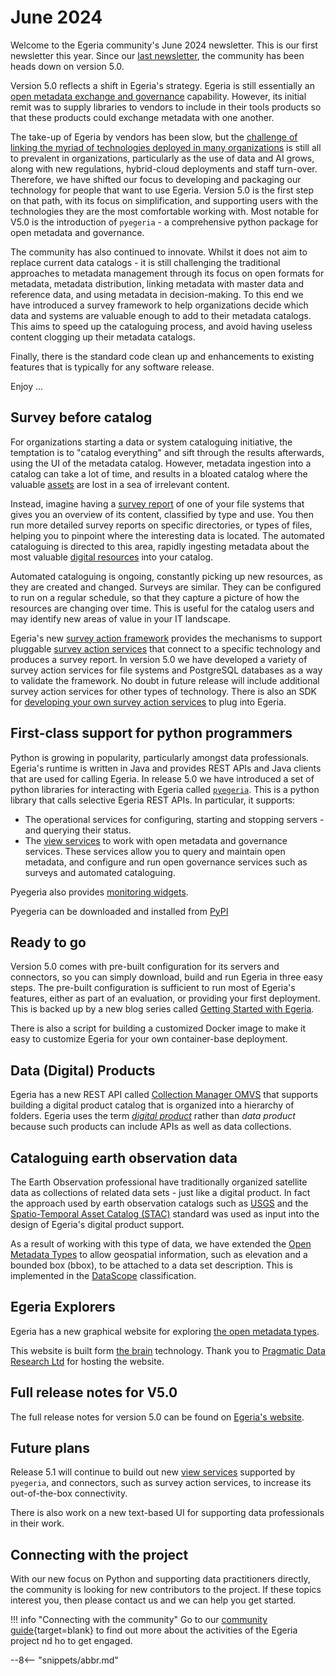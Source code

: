 <!-- SPDX-License-Identifier: CC-BY-4.0 -->
<!-- Copyright Contributors to the Egeria project. -->

# June 2024

Welcome to the Egeria community's June 2024 newsletter.  This is our first newsletter this year.  Since our [last newsletter](/release-notes/august-2023), the community has been heads down on version 5.0.  

Version 5.0 reflects a shift in Egeria's strategy.  Egeria is still essentially an [open metadata exchange and governance](/introduction/overview) capability.  However, its initial remit was to supply libraries to vendors to include in their tools products so that these products could exchange metadata with one another.  

The take-up of Egeria by vendors has been slow, but the [challenge of linking the myriad of technologies deployed in many organizations](/introduction/challenge) is still all to prevalent in organizations, particularly as the use of data and AI grows, along with new regulations, hybrid-cloud deployments and staff turn-over.   Therefore, we have shifted our focus to developing and packaging our technology for people that want to use Egeria.  Version 5.0 is the first step on that path, with its focus on simplification, and supporting users with the technologies they are the most comfortable working with.  Most notable for V5.0 is the introduction of `pyegeria` - a comprehensive python package for open metadata and governance.

The community has also continued to innovate.  Whilst it does not aim to replace current data catalogs - it is still challenging the traditional approaches to metadata management through its focus on open formats for metadata, metadata distribution, linking metadata with master data and reference data, and using metadata in decision-making. To this end we have introduced a survey framework to help organizations decide which data and systems are valuable enough to add to their metadata catalogs.  This aims to speed up the cataloguing process, and avoid having useless content clogging up their metadata catalogs.

Finally, there is the standard code clean up and enhancements to existing features that is typically for any software release.

Enjoy ...

## Survey before catalog

For organizations starting a data or system cataloguing initiative, the temptation is to "catalog everything" and sift through the results afterwards, using the UI of the metadata catalog.  However, metadata ingestion into a catalog can take a lot of time, and results in a bloated catalog where the valuable [assets](/concepts/asset) are lost in a sea of irrelevant content.

Instead, imagine having a [survey report](/concepts/survey-report) of one of your file systems that gives you an overview of its content, classified by type and use.  You then run more detailed survey reports on specific directories, or types of files, helping you to pinpoint where the interesting data is located.  The automated cataloguing is directed to this area, rapidly ingesting metadata about the most valuable [digital resources](/concepts/resource) into your catalog.

Automated cataloguing is ongoing, constantly picking up new resources, as they are created and changed.  Surveys are similar.  They can be configured to run on a regular schedule, so that they capture a picture of how the resources are changing over time.  This is useful for the catalog users and may identify new areas of value in your IT landscape.

Egeria's new [survey action framework](/frameworks/saf/overview) provides the mechanisms to support pluggable [survey action services](/concepts/survey-action-service) that connect to a specific technology and produces a survey report.  In version 5.0 we have developed a variety of survey action services for file systems and PostgreSQL databases as a way to validate the framework.  No doubt in future release will include additional survey action services for other types of technology.  There is also an SDK for [developing your own survey action services](/guides/developer/survey-action-services/overview) to plug into Egeria.

## First-class support for python programmers

Python is growing in popularity, particularly amongst data professionals.  Egeria's runtime is written in Java and provides REST APIs and Java clients that are used for calling Egeria.  In release 5.0 we have introduced a set of python libraries for interacting with Egeria called [`pyegeria`](/guides/developer/pyegeria/overview).  This is a python library that calls selective Egeria REST APIs.  In particular, it supports:

* The operational services for configuring, starting and stopping servers - and querying their status.
* The [view services](/services/omvs) to work with open metadata and governance services.  These services allow you to query and maintain open metadata, and configure and run open governance services such as surveys and automated cataloguing.

Pyegeria also provides [monitoring widgets](/user-interfaces/python-widgets/overview).

Pyegeria can be downloaded and installed from [PyPI](https://pypi.org/project/pyegeria/)


## Ready to go

Version 5.0 comes with pre-built configuration for its servers and connectors, so you can simply download, build and run Egeria in three easy steps.  The pre-built configuration is sufficient to run most of Egeria's features, either as part of an evaluation, or providing your first deployment.  This is backed up by a new blog series called [Getting Started with Egeria](https://getting-started-with-egeria.pdr-associates.com/introduction.html).

There is also a script for building a customized Docker image to make it easy to customize Egeria for your own container-base deployment.

## Data (Digital) Products

Egeria has a new  REST API called [Collection Manager OMVS](/services/omvs/collection-manager/overview) that supports building a digital product catalog that is organized into a hierarchy of folders.  Egeria uses the term [*digital product*](/concepts/digital-product) rather than *data product* because such products can include APIs as well as data collections.

## Cataloguing earth observation data

The Earth Observation professional have traditionally organized satellite data as collections of related data sets - just like a digital product.  In fact the approach used by earth observation catalogs such as [USGS](https://www.usgs.gov/) and the [Spatio-Temporal Asset Catalog (STAC)](https://stacspec.org/en/) standard was used as input into the design of Egeria's digital product support.  

As a result of working with this type of data, we have extended the [Open Metadata Types](/types) to allow geospatial information, such as elevation and a bounded box (bbox), to be attached to a data set description.  This is implemented in the [DataScope](/types/2/0210-Data-Stores) classification.

## Egeria Explorers

Egeria has a new graphical website for exploring [the open metadata types](https://app.thebrain.com/brain/40c32423-60ae-4418-b305-e0a73adb0463/fd73921f-87fb-5a60-82d6-5ab421a5ed39).

This website is built form [the brain](https://www.thebrain.com/) technology.  Thank you to [Pragmatic Data Research Ltd](https://pdr-associates.com/) for hosting the website.

## Full release notes for V5.0

The full release notes for version 5.0 can be found on [Egeria's website](https://egeria-project.org/release-notes/5-0/).

## Future plans

Release 5.1 will continue to build out new [view services](/services/omvs) supported by `pyegeria`, and connectors, such as survey action services, to increase its out-of-the-box connectivity.

There is also work on a new text-based UI for supporting data professionals in their work.

## Connecting with the project

With our new focus on Python and supporting data practitioners directly, the community is looking for new contributors to the project.  If these topics interest you, then please contact us and we can help you get started.

!!! info "Connecting with the community"
    Go to our [community guide](/guides/community){target=blank} to find out more about the activities of the Egeria project nd ho to get engaged.

--8<-- "snippets/abbr.md"